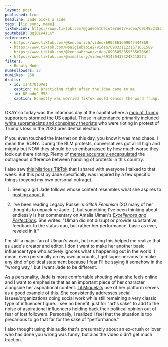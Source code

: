 ```yaml
---
layout: post
published: true
headline: Jade picks a side
tags: [lip sync, meme]
tiktokLink: https://www.tiktok.com/@jadeontheinternet/video/6914832183760833797
youtubeID: QqjQIv4ILKY
references:
  - https://www.tiktok.com/@ken.eurich/video/6902861699045444869
  - https://www.tiktok.com/@paigiebabie2/video/6903311231671651589
  - https://www.tiktok.com/@kennaabrown/video/6905858359535078662
  - https://www.tiktok.com/@mmmallory/video/6914504353248218374
filters:
  - Beauty Mode
numFollowers: 27
numLikes: 258
drafts:
  - id: xIht7QtDVeI
    caption: Me practicing right after the idea came to me.
  - id: DPsodqC_M58
    caption: Honestly was worried TikTok would censor the word Trump.
---
```


OKAY so today was the infamous day at the capital where a [mob of Trump supporters stormed the US capital](https://www.nytimes.com/interactive/2021/01/12/us/capitol-mob-timeline.html). Those in attendance primarily included [white supremacists and conspiracy theorists](https://www.nytimes.com/2021/01/07/us/names-of-rioters-capitol.html) who were rioting in protest of Trump's loss in the 2020 presidential election.

If you even touched the Internet on this day, you know it was mad chaos. I mean the IRONY. During the BLM protests, conversatives got allllll high and mighty but NOW they should be so embarrassed by how much worse they look out there rioting. Plenty of [memes accurately encapsulated](https://www.buzzfeed.com/eleanorbate/capitol-riots-black-lives-matter-police-celeb-reactions) the outrageous difference between handling of protests in this country.

I also saw [this hilarious TikTok](https://www.tiktok.com/@einsteinsbussy/video/6914798224175828230) that I shared with everyone I talked to that week. But this post by Jade specifically was inspired by a few specific things (beyond my own personal outrage).

1. Seeing a girl Jade follows whose content resembles what she aspires to [posting about it](https://www.tiktok.com/@teszz/video/6914773925142596870)

2. I've been reading Legacy Russell's _Glitch Feminism_ (SO many of her thoughts to unpack re Jade...), but something I've been thinking about endlessly is her commentary on Amalia Ulman's [_Excellences and Perfections_](https://www.newmuseum.org/exhibitions/view/amalia-ulman-excellences-perfections). She writes: "Ulman did not disrupt or provide substantive feedback to the status quo, but rather her performance, basic as ever, reveled in it."

I'm still a major fan of Ulman's work, but reading this helped me realize that as Jade's creator and editor, I don't want to make her another basic influencer type who actively ignores what's happening out in the world. I mean, even personally on my own accounts, I get super nervous to make any kind of political statement because I fear I'll be saying it somehow in the "wrong way," but I want Jade to be different.

As a personality, Jade is more comfortable shouting what she feels online and I want to emphasize that as an important piece of her character alongside her aspirational content. [Lil Miquela's](https://www.instagram.com/lilmiquela/?hl=en) use of her platform serves as a good example of this. She consistently addresses social issues/organizations doing social work while still remaining a very classic type of influencer figure. I see no benefit, just for "art's sake" to add to the noise of aspirational influencers holding back their political opinion out of fear of lost followers. Personally, I realized I feel that the situation is too precarious to go that far for the sake of "performance."

I also thought using this audio that's presumably about an ex-crush or lover who has done you wrong was funny, but alas the video didn't get much traction.

